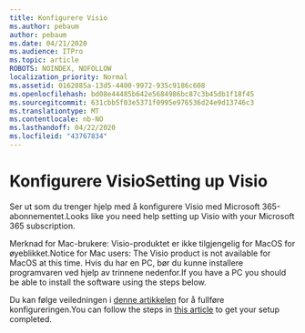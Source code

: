 ```yaml
---
title: Konfigurere Visio
ms.author: pebaum
author: pebaum
ms.date: 04/21/2020
ms.audience: ITPro
ms.topic: article
ROBOTS: NOINDEX, NOFOLLOW
localization_priority: Normal
ms.assetid: 0162885a-13d5-4400-9972-935c9186c608
ms.openlocfilehash: bd08e44485b642e5684986bc87c3b45db1f18f45
ms.sourcegitcommit: 631cbb5f03e5371f0995e976536d24e9d13746c3
ms.translationtype: MT
ms.contentlocale: nb-NO
ms.lasthandoff: 04/22/2020
ms.locfileid: "43767834"
---
```

# <a name="setting-up-visio"></a><span data-ttu-id="1d9d6-102">Konfigurere Visio</span><span class="sxs-lookup"><span data-stu-id="1d9d6-102">Setting up Visio</span></span>

<span data-ttu-id="1d9d6-103">Ser ut som du trenger hjelp med å konfigurere Visio med Microsoft 365-abonnementet.</span><span class="sxs-lookup"><span data-stu-id="1d9d6-103">Looks like you need help setting up Visio with your Microsoft 365 subscription.</span></span>
  
<span data-ttu-id="1d9d6-104">Merknad for Mac-brukere: Visio-produktet er ikke tilgjengelig for MacOS for øyeblikket.</span><span class="sxs-lookup"><span data-stu-id="1d9d6-104">Notice for Mac users: The Visio product is not available for MacOS at this time.</span></span> <span data-ttu-id="1d9d6-105">Hvis du har en PC, bør du kunne installere programvaren ved hjelp av trinnene nedenfor.</span><span class="sxs-lookup"><span data-stu-id="1d9d6-105">If you have a PC you should be able to install the software using the steps below.</span></span>
  
<span data-ttu-id="1d9d6-106">Du kan følge veiledningen i [denne artikkelen](https://support.office.com/article/f98f21e3-aa02-4827-9167-ddab5b025710.aspx) for å fullføre konfigureringen.</span><span class="sxs-lookup"><span data-stu-id="1d9d6-106">You can follow the steps in [this article](https://support.office.com/article/f98f21e3-aa02-4827-9167-ddab5b025710.aspx) to get your setup completed.</span></span> 
  

